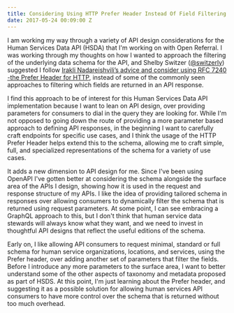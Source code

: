 ```yaml
---
title: Considering Using HTTP Prefer Header Instead Of Field Filtering For This API
date: 2017-05-24 00:09:00 Z
---
```


I am working my way through a variety of API design considerations for the Human Services Data API (HSDA) that I'm working on with Open Referral. I was working through my thoughts on how I wanted to approach the filtering of the underlying data schema for the API, and Shelby Switzer ([@switzerly](https://twitter.com/switzerly)) suggested I follow [Irakli Nadareishvili’s advice and consider using RFC 7240 -the Prefer Header for HTTP](http://www.freshblurbs.com/blog/2015/06/25/api-representations-prefer.html), instead of some of the commonly seen approaches to filtering which fields are returned in an API response.

I find this approach to be of interest for this Human Services Data API implementation because I want to lean on API design, over providing parameters for consumers to dial in the query they are looking for. While I'm not opposed to going down the route of providing a more parameter based approach to defining API responses, in the beginning I want to carefully craft endpoints for specific use cases, and I think the usage of the HTTP Prefer Header helps extend this to the schema, allowing me to craft simple, full, and specialized representations of the schema for a variety of use cases. 

It adds a new dimension to API design for me. Since I've been using OpenAPI I've gotten better at considering the schema alongside the surface area of the APIs I design, showing how it is used in the request and response structure of my APIs. I like the idea of providing tailored schema in responses over allowing consumers to dynamically filter the schema that is returned using request parameters. At some point, I can see embracing a GraphQL approach to this, but I don't think that human service data stewards will always know what they want, and we need to invest in thoughtful API designs that reflect the useful editions of the schema. 

Early on, I like allowing API consumers to request minimal, standard or full schema for human service organizations, locations, and services, using the Prefer header, over adding another set of parameters that filter the fields. Before I introduce any more parameters to the surface area, I want to better understand some of the other aspects of taxonomy and metadata proposed as part of HSDS. At this point, I'm just learning about the Prefer header, and suggesting it as a possible solution for allowing human services API consumers to have more control over the schema that is returned without too much overhead.